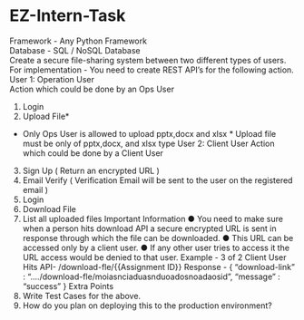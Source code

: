 # EZ-Intern-Task

Framework - Any Python Framework <br>
Database - SQL / NoSQL Database<br>
Create a secure file-sharing system between two different types of users. For
implementation -
You need to create REST API’s for the following action.<br>
User 1: Operation User<br>
Action which could be done by an Ops User
1. Login
2. Upload File*
* Only Ops User is allowed to upload pptx,docx and xlsx *
Upload file must be only of pptx,docx, and xlsx type
User 2: Client User
Action which could be done by a Client User
3. Sign Up ( Return an encrypted URL )
3. Email Verify ( Verification Email will be sent to the user on the registered email )
3. Login
3. Download File
3. List all uploaded files
Important Information
● You need to make sure when a person hits download API a secure encrypted
URL is sent in response through which the file can be downloaded.
● This URL can be accessed only by a client user.
● If any other user tries to access it the URL access would be denied to that user.
Example -
3 of 2
Client User Hits API- /download-fle/{{Assignment ID}}
Response - {
“download-link” :
“..../download-fle/moiasnciaduasnduoadosnoadaosid”,
“message” : “success”
}
Extra Points
1. Write Test Cases for the above.
2. How do you plan on deploying this to the production environment?
